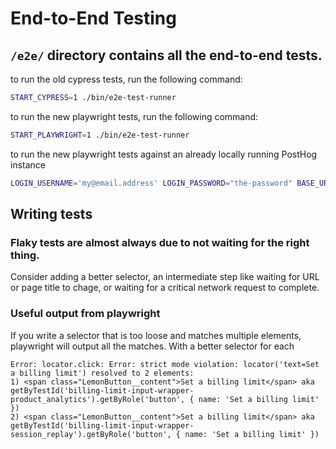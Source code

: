 # End-to-End Testing

## `/e2e/` directory contains all the end-to-end tests.

to run the old cypress tests, run the following command:

```bash
START_CYPRESS=1 ./bin/e2e-test-runner
```

to run the new playwright tests, run the following command:

```bash
START_PLAYWRIGHT=1 ./bin/e2e-test-runner
``` 

to run the new playwright tests against an already locally running PostHog instance
```bash
LOGIN_USERNAME='my@email.address' LOGIN_PASSWORD="the-password" BASE_URL='http://localhost:8010' pnpm --filter=@posthog/playwright exec playwright test --ui
```

## Writing tests

### Flaky tests are almost always due to not waiting for the right thing.

Consider adding a better selector, an intermediate step like waiting for URL or page title to chage, or waiting for a critical network request to complete.

### Useful output from playwright

If you write a selector that is too loose and matches multiple elements, playwright will output all the matches. With a better selector for each

```
Error: locator.click: Error: strict mode violation: locator('text=Set a billing limit') resolved to 2 elements:
1) <span class="LemonButton__content">Set a billing limit</span> aka getByTestId('billing-limit-input-wrapper-product_analytics').getByRole('button', { name: 'Set a billing limit' })
2) <span class="LemonButton__content">Set a billing limit</span> aka getByTestId('billing-limit-input-wrapper-session_replay').getByRole('button', { name: 'Set a billing limit' })
```
